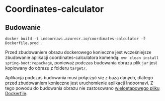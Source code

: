 # Coordinates-calculator

## Budowanie

`docker build -t indoornavi.azurecr.io/coordinates-calculator -f Dockerfile.prod .`

Przed zbudowaniem obrazu dockerowego konieczne jest wcześniejsze zbudowanie aplikacji coordinates-calculatora komendą: `mvn clean install spring-boot:repackage`, ponieważ podczas budowania obrazu plik `jar` jest kopiowany do obrazu z folderu `target/`.


Aplikacja podczas budowania musi połączyć się z bazą danych, dlatego przed zbudowaniem konieczne jest uruchomienie aplikacji Indoornavi. Z tego powodu do budowania obrazu nie zastosowano [wieloetapowego pliku Dockerfile](https://docs.docker.com/develop/develop-images/multistage-build/).
